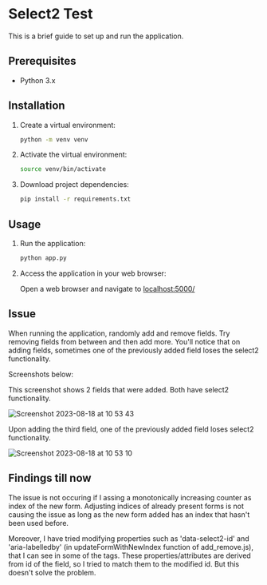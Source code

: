 # Select2 Test

This is a brief guide to set up and run the application.

## Prerequisites

- Python 3.x

## Installation

1. Create a virtual environment:

    ```bash
    python -m venv venv
    ```

2. Activate the virtual environment:

    ```bash
    source venv/bin/activate
    ```

3. Download project dependencies:

    ```bash
    pip install -r requirements.txt
    ```

## Usage

1. Run the application:

    ```bash
    python app.py
    ```

2. Access the application in your web browser:

    Open a web browser and navigate to [localhost:5000/](http://localhost:5000/)


## Issue

When running the application, randomly add and remove fields. Try removing fields from between and then add more. You'll notice that on adding fields, sometimes one of the previously added field loses the select2 functionality.

Screenshots below:

This screenshot shows 2 fields that were added. Both have select2 functionality.


![Screenshot 2023-08-18 at 10 53 43](https://github.com/darkchoc/Select2Testing/assets/19534611/d9798ec1-70b3-4325-9bd7-e8c1d5dbff71)

Upon adding the third field, one of the previously added field loses select2 functionality. 

![Screenshot 2023-08-18 at 10 53 10](https://github.com/darkchoc/Select2Testing/assets/19534611/fdbbf3da-9694-4293-9160-690e15672bf9)

## Findings till now

The issue is not occuring if I assing a monotonically increasing counter as index of the new form. Adjusting indices of already present forms is not causing the issue as long as the new form added has an index that hasn't been used before.

Moreover, I have tried modifying properties such as 'data-select2-id' and 'aria-labelledby' (in updateFormWithNewIndex function of add_remove.js), that I can see in some of the tags. These properties/attributes are derived from id of the field, so I tried to match them to the modified id. But this doesn't solve the problem.

